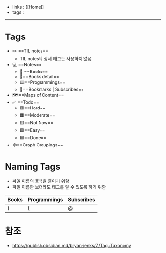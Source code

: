- links : [[Home]]
- tags : 

---

# Tags
- ✏️ ==TIL notes==
	- TIL notes의 상세 태그는 사용하지 않음
- 💻 ==Notes==
	- 📔 ==Books==
	- 📝==Books detail==
	- ⌨️==Programmings==
	- 🔖==Bookmarks | Subscribes==
- 🗺️==Maps of Content==
- ✅ ==Todo==
	- 🟥==Hard==
	- 🟧==Moderate==
	- 🟨==Not Now==
	- 🟩==Easy==
	- 🟦==Done==
- 🕸️==Graph Groupings==

# Naming Tags
- 파일 이름의 중복을 줄이기 위함
- 파일 이름만 보더라도 태그를 알 수 있도록 하기 위함

| Books | Programmings | Subscribes |
| ----- | ------------ | ---------- |
| (     | {            | @          | 

# 참조
- https://publish.obsidian.md/bryan-jenks/Z/Tag+Taxonomy
